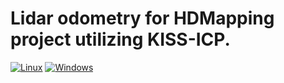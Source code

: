 # Lidar odometry for HDMapping project utilizing KISS-ICP.

[![Linux](https://github.com/michalpelka/kiss-lidarodometry/actions/workflows/cmake-single-platform.yml/badge.svg)](https://github.com/michalpelka/kiss-lidarodometry/actions/workflows/linux.yml)
[![Windows](https://github.com/michalpelka/kiss-lidarodometry/actions/workflows/windows.yml/badge.svg)](https://github.com/michalpelka/kiss-lidarodometry/actions/workflows/windows.yml)
